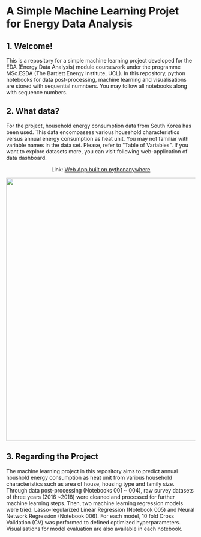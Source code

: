# A Simple Machine Learning Projet for Energy Data Analysis

## 1. Welcome!
This is a repository for a simple machine learning project developed for the EDA (Energy Data Analysis) module coursework under the programme MSc.ESDA (The Bartlett Energy Institute, UCL). In this repository, python notebooks for data post-processing, machine learning and visualisations are stored with sequential numnbers. You may follow all notebooks along with sequence numbers.

## 2. What data?
For the project, household energy consumption data from South Korea has been used. This data encompasses various household  characteristics versus annual energy consumption as heat unit. You may not familiar with variable names in the data set. Please, refer to "Table of Variables". If you want to explore datasets more, you can visit following web-application of data dashboard.

<p align="center">Link: <a href= "https://holee21.pythonanywhere.com">Web App built on pythonanywhere</a></p>

<p align="center"><img src="https://github.com/hosig0204/dash_deploy/blob/master/static/images/var_table.png" width="700"></p>

## 3. Regarding the Project
The machine learning project in this repository aims to predict annual houshold energy consumption as heat unit from various household characteristics such as area of house, housing type and family size. Through data post-processing (Notebooks 001 ~ 004), raw survey datasets of three years (2016 ~2018) were cleaned and processed for further machine learning steps. Then, two machine learning regression models were tried: Lasso-regularized Linear Regression (Notebook 005) and Neural Network Regression (Notebook 006). For each model, 10 fold Cross Validation (CV) was performed to defined optimized hyperparameters. Visualisations for model evaluation are also available in each notebook.